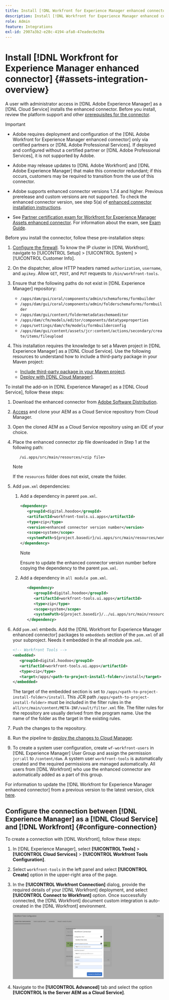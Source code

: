 ```yaml
---
title: Install [!DNL Workfront for Experience Manager enhanced connector]
description: Install [!DNL Workfront for Experience Manager enhanced connector]
role: Admin
feature: Integrations
exl-id: 2907a3b2-e28c-4194-afa8-47eadec6e39a
---
```

# Install [!DNL Workfront for Experience Manager enhanced connector] {#assets-integration-overview}

A user with administrator access in [!DNL Adobe Experience Manager] as a [!DNL Cloud Service] installs the enhanced connector. Before you install, review the platform support and other [prerequisites for the connector](https://one.workfront.com/s/csh?context=2467&pubname=the-new-workfront-experience).

>[!IMPORTANT]
>
>* Adobe requires deployment and configuration of the [!DNL Adobe Workfront for Experience Manager enhanced connector] only via certified partners or [!DNL Adobe Professional Services]. If deployed and configured without a certified partner or [!DNL Adobe Professional Services], it is not supported by Adobe.
>
>* Adobe may release updates to [!DNL Adobe Workfront] and [!DNL Adobe Experience Manager] that make this connector redundant; if this occurs, customers may be required to transition from the use of this connector.
>
>* Adobe supports enhanced connector versions 1.7.4 and higher. Previous prerelease and custom versions are not supported. To check the enhanced connector version, see step 5(a) of [enhanced connector installation instructions](workfront-connector-install.md). 
>
>* See [Partner certification exam for Workfront for Experience Manager Assets enhanced connector](https://solutionpartners.adobe.com/solution-partners/home/applications/experience_cloud/workfront/journey/dev_core.html). For information about the exam, see [Exam Guide](https://express.adobe.com/page/Tc7Mq6zLbPFy8/).

Before you install the connector, follow these pre-installation steps:

1. [Configure the firewall](https://one.workfront.com/s/document-item?bundleId=the-new-workfront-experience&topicId=Content%2FAdministration_and_Setup%2FGet_started-WF_administration%2Fconfigure-your-firewall.html). To know the IP cluster in [!DNL Workfront], navigate to [!UICONTROL Setup] > [!UICONTROL System] > [!UICONTROL Customer Info].

1. On the dispatcher, allow HTTP headers named `authorization`, `username`, and `apikey`. Allow `GET`, `POST`, and `PUT` requests to `/bin/workfront-tools`.

1. Ensure that the following paths do not exist in [!DNL Experience Manager] repository:

   * `/apps/dam/gui/coral/components/admin/schemaforms/formbuilder`
   * `/apps/dam/gui/coral/components/admin/folderschemaforms/formbuilder`
   * `/apps/dam/gui/content/foldermetadataschemaeditor`
   * `/apps/dam/cfm/models/editor/components/datatypeproperties`
   * `/apps/settings/dam/cfm/models/formbuilderconfig`
   * `/apps/dam/gui/content/assets/jcr:content/actions/secondary/create/items/fileupload`

1. This installation requires the knowledge to set a Maven project in [!DNL Experience Manager] as a [!DNL Cloud Service]. Use the following resources to understand how to include a third-party package in your Maven project:

   * [Include third-party package in your Maven project](https://experienceleague.adobe.com/docs/experience-manager-cloud-service/implementing/deploying/overview.html#including-third-party).
   * [Deploy with [!DNL Cloud Manager]](https://experienceleague.adobe.com/docs/experience-manager-cloud-service/implementing/using-cloud-manager/deploy-code.html).

To install the add-on in [!DNL Experience Manager] as a [!DNL Cloud Service], follow these steps:

1. Download the enhanced connector from [Adobe Software Distribution](https://experience.adobe.com/#/downloads/content/software-distribution/en/aem.html?package=/content/software-distribution/en/details.html/content/dam/aem/public/adobe/packages/cq650/product/assets/workfront-tools.ui.apps.zip).

1. [Access](https://experienceleague.adobe.com/docs/experience-manager-cloud-service/content/implementing/using-cloud-manager/managing-code/accessing-repos.html?lang=en) and clone your AEM as a Cloud Service repository from Cloud Manager.

1. Open the cloned AEM as a Cloud Service repository using an IDE of your choice.

1. Place the enhanced connector zip file downloaded in Step 1 at the following path:

   ```TXT
      /ui.apps/src/main/resources/<zip file>
   ```

   >[!NOTE]
   >
   >If the `resources` folder does not exist, create the folder.


1. Add `pom.xml` dependencies:

   1. Add a dependency in parent `pom.xml`.

      ```XML
      <dependency>
         <groupId>digital.hoodoo</groupId>
         <artifactId>workfront-tools.ui.apps</artifactId>
         <type>zip</type>
         <version>enhanced connector version number</version>
         <scope>system</scope>
         <systemPath>${project.basedir}/ui.apps/src/main/resources/workfront-tools.ui.apps.zip</systemPath>
      </dependency>
      ```

       >[!NOTE]
       >
       >Ensure to update the enhanced connector version number before copying the dependency to the parent `pom.xml`.

   1. Add a dependency in `all module pom.xml`.

      ```XML
         <dependency>
            <groupId>digital.hoodoo</groupId>
            <artifactId>workfront-tools.ui.apps</artifactId>
            <type>zip</type>
            <scope>system</scope>
            <systemPath>${project.basedir}/../ui.apps/src/main/resources/workfront-tools.ui.apps.zip</systemPath>
         </dependency>
      ```


1. Add `pom.xml` embeds. Add the [!DNL Workfront for Experience Manager enhanced connector] packages to `embeddeds` section of the `pom.xml` of all your subproject. Needs it embedded in the all module `pom.xml`.

      ```XML
      <!-- Workfront Tools -->
      <embedded>
         <groupId>digital.hoodoo</groupId>
         <artifactId>workfront-tools.ui.apps</artifactId>
         <type>zip</type>
         <target>/apps/<path-to-project-install-folder>/install</target>
      </embedded>
      ```

   The target of the embedded section is set to `/apps/<path-to-project-install-folder>/install`. This JCR path `/apps/<path-to-project-install-folder>` must be included in the filter rules in the `all/src/main/content/META-INF/vault/filter.xml` file. The filter rules for the repository are usually derived from the program name. Use the name of the folder as the target in the existing rules.

1. Push the changes to the repository.

1. Run the pipeline to [deploy the changes to Cloud Manager](https://experienceleague.adobe.com/docs/experience-manager-cloud-service/content/implementing/using-cloud-manager/deploy-code.html).

1. To create a system user configuration, create `wf-workfront-users` in [!DNL Experience Manager] User Group and assign the permission `jcr:all` to `/content/dam`. A system user `workfront-tools` is automatically created and the required permissions are managed automatically. All users from [!DNL Workfront] who use the enhanced connector are automatically added as a part of this group.

For information to update the [!DNL Workfront for Experience Manager enhanced connector] from a previous version to the latest version, click [here](update-workfront-enhanced-connector.md).

## Configure the connection between [!DNL Experience Manager] as a [!DNL Cloud Service] and [!DNL Workfront] {#configure-connection}

To create a connection with [!DNL Workfront], follow these steps:

1. In [!DNL Experience Manager], select **[!UICONTROL Tools]** > **[!UICONTROL Cloud Services]** > **[!UICONTROL Workfront Tools Configuration]**.

1. Select `workfront-tools` in the left panel and select **[!UICONTROL Create]** option in the upper-right area of the page.

1. In the **[!UICONTROL Workfront Connection]** dialog, provide the required details of your [!DNL Workfront] deployment, and select **[!UICONTROL Connect to Workfront]** option. Once successfully connected, the [!DNL Workfront] document custom integration is auto-created in the [!DNL Workfront] environment.

   ![Connect [!DNL Experience Manager] and [!DNL Workfront]](/help/assets/assets/wf-connection-config.png)

1. Navigate to the **[!UICONTROL Advanced]** tab and select the option **[!UICONTROL Is the Server AEM as a Cloud Service]**.

